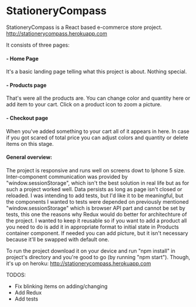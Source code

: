 # StationeryCompass
StationeryCompass is a React based e-commerce store project. http://stationerycompass.herokuapp.com

It consists of three pages:

#### - Home Page
It's a basic landing page telling what this project is about. Nothing special.

#### - Products page
That's were all the products are. You can change color and quantity here or add item to your cart. Click on a product icon to zoom a picture.

#### - Checkout page
When you've added something to your cart all of it appears in here. In case if you got scared of total price you can adjust colors and quantity or delete items on this stage. 


#### General overview:
The project is responsive and runs well on screens dowt to Iphone 5 size. Inter-component communication was provided by "window.sessionStorage", which isn't the best solution in real life but as for such a project worked well. Data persists as long as page isn't closed or reloaded. I was intending to add tests, but I'd like it to be meaningful, but the components I wanted to tests were depended on previously mentioned "window.sessionStorage" which is browser API part and cannot be set by tests, this one the reasons why Redux would do better for architechture of the project. I wanted to keep it reusable so if you want to add a product all you need to do is add it in appropriate format to initial state in Products container component. If needed you can add picture, but it isn't necessary because it'll be swapped with default one.

To run the project download it on your device and run "npm install" in project's directory and you're good to go (by running "npm start"). Though, it's up on heroku: http://stationerycompass.herokuapp.com

TODOS:
- Fix blinking items on adding/changing
- Add Redux
- Add tests
